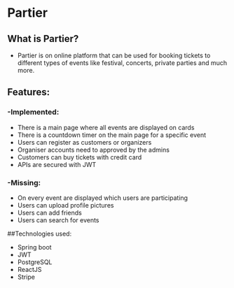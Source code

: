 # Partier

## What is Partier?

 - Partier is on online platform that can be used for booking tickets to different types of events like festival, concerts, private parties and much more.

## Features:

### -Implemented:
 
- There is a main page where all events are displayed on cards
- There is a countdown timer on the main page for a specific event
- Users can register as customers or organizers
- Organiser accounts need to approved by the admins 
- Customers can buy tickets with credit card
- APIs are secured with JWT

### -Missing:

- On every event are displayed which users are participating
- Users can upload profile pictures
- Users can add friends
- Users can search for events

##Technologies used:

- Spring boot 
- JWT
- PostgreSQL
- ReactJS
- Stripe 
